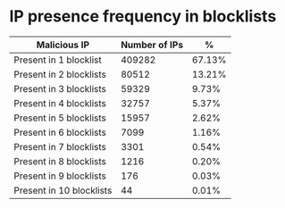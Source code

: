 # IP presence frequency in blocklists
| Malicious IP | Number of IPs | % |
|----|----|----|
| Present in 1 blocklist | 409282 | 67.13% |
| Present in 2 blocklists | 80512 | 13.21% |
| Present in 3 blocklists | 59329 | 9.73% |
| Present in 4 blocklists | 32757 | 5.37% |
| Present in 5 blocklists | 15957 | 2.62% |
| Present in 6 blocklists | 7099 | 1.16% |
| Present in 7 blocklists | 3301 | 0.54% |
| Present in 8 blocklists | 1216 | 0.20% |
| Present in 9 blocklists | 176 | 0.03% |
| Present in 10 blocklists | 44 | 0.01% |
